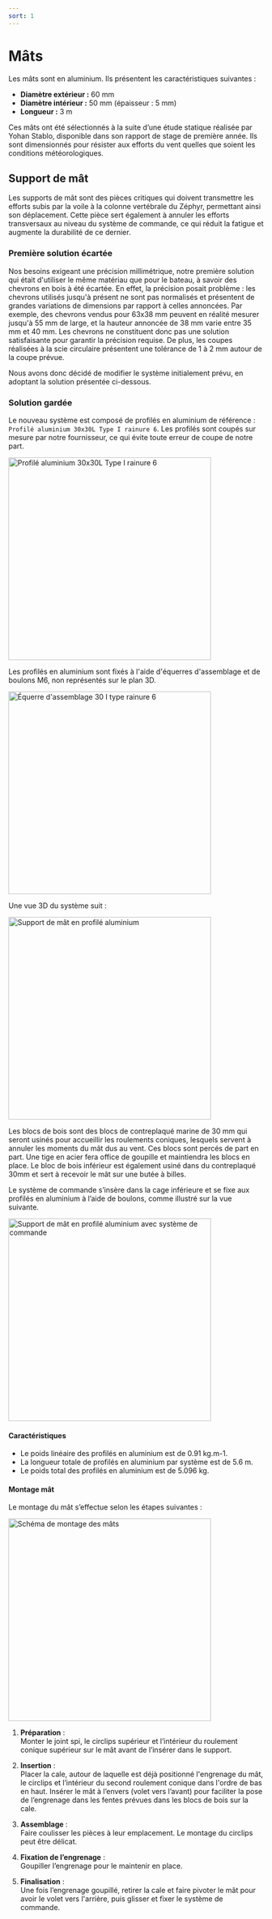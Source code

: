 ```yaml
---
sort: 1
---
```


# Mâts

Les mâts sont en aluminium. Ils présentent les caractéristiques suivantes :

- **Diamètre extérieur :** 60 mm
- **Diamètre intérieur :** 50 mm (épaisseur : 5 mm)
- **Longueur :** 3 m

Ces mâts ont été sélectionnés à la suite d’une étude statique réalisée par Yohan Stablo, disponible dans son rapport de stage de première année. Ils sont dimensionnés pour résister aux efforts du vent quelles que soient les conditions météorologiques. 



## Support de mât


Les supports de mât sont des pièces critiques qui doivent transmettre les efforts subis par la voile à la colonne vertébrale du Zéphyr, permettant ainsi son déplacement. Cette pièce sert également à annuler les efforts transversaux au niveau du système de commande, ce qui réduit la fatigue et augmente la durabilité de ce dernier.


### Première solution écartée

Nos besoins exigeant une précision millimétrique, notre première solution qui était d'utiliser le même matériau que pour le bateau, à savoir des chevrons en bois à été écartée. En effet, la précision posait problème : les chevrons utilisés jusqu'à présent ne sont pas normalisés et présentent de grandes variations de dimensions par rapport à celles annoncées. Par exemple, des chevrons vendus pour 63x38 mm peuvent en réalité mesurer jusqu'à 55 mm de large, et la hauteur annoncée de 38 mm varie entre 35 mm et 40 mm. Les chevrons ne constituent donc pas une solution satisfaisante pour garantir la précision requise. De plus, les coupes réalisées à la scie circulaire présentent une tolérance de 1 à 2 mm autour de la coupe prévue.

Nous avons donc décidé de modifier le système initialement prévu, en adoptant la solution présentée ci-dessous.

### Solution gardée

Le nouveau système est composé de profilés en aluminium de référence : `Profilé aluminium 30x30L Type I rainure 6`. Les profilés sont coupés sur mesure par notre fournisseur, ce qui évite toute erreur de coupe de notre part.

<img src="images/Profile-aluminium-30x30L-Type-I-rainure-6.webp" width=400 title="Profilé aluminium 30x30L Type I rainure 6" alt="Profilé aluminium 30x30L Type I rainure 6">

Les profilés en aluminium sont fixés à l'aide d'équerres d'assemblage et de boulons M6, non représentés sur le plan 3D.

<img src="images/Equerre-dassemblage-30-I-type-rainure-6.webp" width=400 title="Équerre d'assemblage 30 I type rainure 6" alt="Équerre d'assemblage 30 I type rainure 6">

Une vue 3D du système suit :

<img src="images/support_fixation_mat.png" width=400 title="Support de mât en profilé aluminium" alt="Support de mât en profilé aluminium">

Les blocs de bois sont des blocs de contreplaqué marine de 30 mm qui seront usinés pour accueillir les roulements coniques, lesquels servent à annuler les moments du mât dus au vent. Ces blocs sont percés de part en part. Une tige en acier fera office de goupille et maintiendra les blocs en place. Le bloc de bois inférieur est également usiné dans du contreplaqué 30mm et sert à recevoir le mât sur une butée à billes.


Le système de commande s’insère dans la cage inférieure et se fixe aux profilés en aluminium à l’aide de boulons, comme illustré sur la vue suivante.

<img src="images/Support_mat_avec_sys_commande.png" width=400 title="Support de mât en profilé aluminium avec système de commande" alt="Support de mât en profilé aluminium avec système de commande">


#### Caractéristiques

- Le poids linéaire des profilés en aluminium est de 0.91 kg.m-1.
- La longueur totale de profilés en aluminium par système est de 5.6 m.
- Le poids total des profilés en aluminium est de 5.096 kg.


#### Montage mât



Le montage du mât s’effectue selon les étapes suivantes :

<img src="images/montage_mat.png" width=400 title="Schéma de montage des mâts" alt="Schéma de montage des mâts">

1. **Préparation** :  
	Monter le joint spi, le circlips supérieur et l’intérieur du roulement conique supérieur sur le mât avant de l’insérer dans le support.

2. **Insertion** :  
	Placer la cale, autour de laquelle est déjà positionné l'engrenage du mât, le circlips et l’intérieur du second roulement conique dans l'ordre de bas en haut. Insérer le mât à l’envers (volet vers l’avant) pour faciliter la pose de l’engrenage dans les fentes prévues dans les blocs de bois sur la cale.

3. **Assemblage** :  
	Faire coulisser les pièces à leur emplacement. Le montage du circlips peut être délicat.

4. **Fixation de l’engrenage** :  
	Goupiller l’engrenage pour le maintenir en place.

5. **Finalisation** :  
	Une fois l’engrenage goupillé, retirer la cale et faire pivoter le mât pour avoir le volet vers l'arrière, puis glisser et fixer le système de commande.
